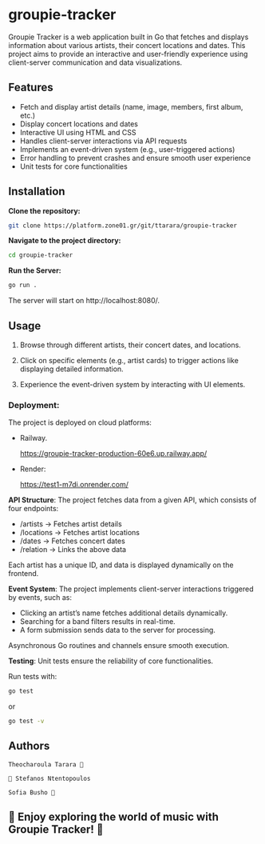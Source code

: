 # groupie-tracker

Groupie Tracker is a web application built in Go that fetches and displays information about various artists, their concert locations and dates. This project aims to provide an interactive and user-friendly experience using client-server communication and data visualizations.

## Features
- Fetch and display artist details (name, image, members, first album, etc.)
- Display concert locations and dates
- Interactive UI using HTML and CSS
- Handles client-server interactions via API requests
- Implements an event-driven system (e.g., user-triggered actions)
- Error handling to prevent crashes and ensure smooth user experience
- Unit tests for core functionalities


## Installation

**Clone the repository:**
```bash
git clone https://platform.zone01.gr/git/ttarara/groupie-tracker
```
**Navigate to the project directory:**
```bash
cd groupie-tracker
```
**Run the Server:**
```bash
go run . 
```
The server will start on http://localhost:8080/.

## Usage

1. Browse through different artists, their concert dates, and locations.

2. Click on specific elements (e.g., artist cards) to trigger actions like displaying detailed information.

3. Experience the event-driven system by interacting with UI elements.


### **Deployment**:
The project is deployed on cloud platforms:

-   Railway.

     https://groupie-tracker-production-60e6.up.railway.app/

- Render:

    https://test1-m7di.onrender.com/


**API Structure**:
The project fetches data from a given API, which consists of four endpoints:

- /artists → Fetches artist details
- /locations → Fetches artist locations
- /dates → Fetches concert dates
- /relation → Links the above data

Each artist has a unique ID, and data is displayed dynamically on the frontend.

**Event System**:
The project implements client-server interactions triggered by events, such as:

- Clicking an artist’s name fetches additional details dynamically.
- Searching for a band filters results in real-time.
- A form submission sends data to the server for processing.

Asynchronous Go routines and channels ensure smooth execution.

**Testing**:
Unit tests ensure the reliability of core functionalities.

Run tests with:
```bash
go test
```
or 
```bash
go test -v
```


## Authors
   
    Theocharoula Tarara 🎵

    🎵 Stefanos Ntentopoulos

    Sofia Busho 🎵


## 💃  Enjoy exploring the world of music with Groupie Tracker! 🕺